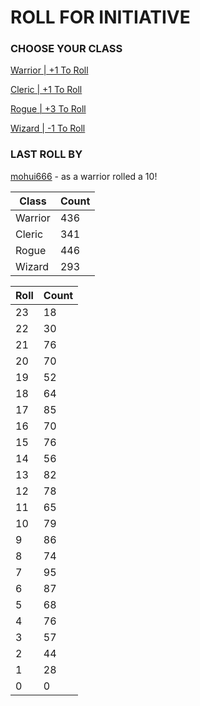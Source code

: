 # ROLL FOR INITIATIVE
### CHOOSE YOUR CLASS

[Warrior | +1 To Roll](https://github.com/benjaminsampica/benjaminsampica/issues/new?title=roll%7Cwarrior&body=Just+click+%27Submit+new+issue%27.)

[Cleric | +1 To Roll](https://github.com/benjaminsampica/benjaminsampica/issues/new?title=roll%7Ccleric&body=Just+click+%27Submit+new+issue%27.)

[Rogue | +3 To Roll](https://github.com/benjaminsampica/benjaminsampica/issues/new?title=roll%7Crogue&body=Just+click+%27Submit+new+issue%27.)

[Wizard | -1 To Roll](https://github.com/benjaminsampica/benjaminsampica/issues/new?title=roll%7Cwizard&body=Just+click+%27Submit+new+issue%27.)
### LAST ROLL BY
[mohui666](https://www.github.com/mohui666) - as a warrior rolled a 10!

|Class|Count|
|-|-|
|Warrior|436|
|Cleric|341|
|Rogue|446|
|Wizard|293|

|Roll|Count|
|-|-|
|23|18
|22|30
|21|76
|20|70
|19|52
|18|64
|17|85
|16|70
|15|76
|14|56
|13|82
|12|78
|11|65
|10|79
|9|86
|8|74
|7|95
|6|87
|5|68
|4|76
|3|57
|2|44
|1|28
|0|0
